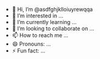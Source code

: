 - 👋 Hi, I’m @asdfghjklloiuyrewqqa
- 👀 I’m interested in ...
- 🌱 I’m currently learning ...
- 💞️ I’m looking to collaborate on ...
- 📫 How to reach me ...
- 😄 Pronouns: ...
- ⚡ Fun fact: ...

<!---
asdfghjklloiuyrewqqa/asdfghjklloiuyrewqqa is a ✨ special ✨ repository because its `README.md` (this file) appears on your GitHub profile.
You can click the Preview link to take a look at your changes.
--->
